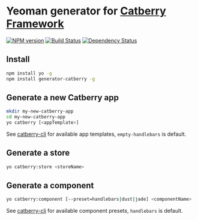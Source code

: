 # Yeoman generator for [Catberry Framework](http://catberry.org/)

[![NPM version][npm-image]][npm-url]
[![Build Status][travis-image]][travis-url]
[![Dependency Status][daviddm-image]][daviddm-url]

## Install

```bash
npm install yo -g
npm install generator-catberry -g
```

## Generate a new Catberry app

```bash
mkdir my-new-catberry-app
cd my-new-catberry-app
yo catberry [<appTemplate>]
```

See [catberry-cli](https://github.com/catberry/catberry-cli#create-catberry-applications-using-a-project-template) for available app templates, `empty-handlebars` is default.

## Generate a store

```bash
yo catberry:store <storeName>
```

## Generate a component

```bash
yo catberry:component [--preset=handlebars|dust|jade] <componentName>
```

See [catberry-cli](https://github.com/catberry/catberry-cli#add-cat-component-into-your-project) for available component presets, `handlebars` is default.

[npm-image]: https://badge.fury.io/js/generator-catberry.svg
[npm-url]: https://npmjs.org/package/generator-catberry
[travis-image]: https://travis-ci.org/catberry/generator-catberry.svg?branch=master
[travis-url]: https://travis-ci.org/catberry/generator-catberry
[daviddm-image]: https://david-dm.org/catberry/generator-catberry.svg?theme=shields.io
[daviddm-url]: https://david-dm.org/catberry/generator-catberry
